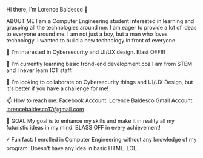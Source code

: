 Hi there, I’m Lorence Baldesco 👋

ABOUT ME
I am a Computer Engineering student interested in learning and grasping all the technologies around me. 
I am eager to provide a lot of ideas to everyone around me. I am not just a boy, but a man who loves technology.
I wanted to build a new technology in front of everyone.

👀 I’m interested in 
Cybersecurity and UI/UX design. Blast OFF!!!

🌱 I’m currently learning 
basic frond-end development coz I am from STEM and I never learn ICT staff.

💞️ I’m looking to collaborate on 
Cybersecurity things and UI/UX Design, but it's better if you have a challenge for me!

📫 How to reach me:
Facebook Account: Lorence Baldesco
Gmail Account: lorencebaldesco17@gmail.com

🎯 GOAL
My goal is to enhance my skills and make it in reality all my futuristic ideas in my mind. BLASS OFF in every achievement!

⚡ Fun fact:
I enrolled in Computer Engineering without any knowledge of my program. Doesn't have any idea in basic HTML. LOL.


